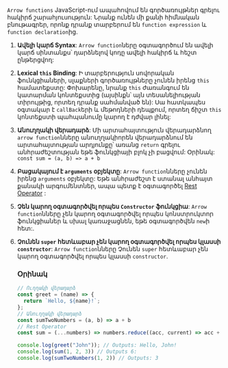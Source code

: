 `Arrow functions` JavaScript-ում ապահովում են գործառույթներ գրելու հակիրճ շարահյուսություն: Նրանք ունեն մի քանի հիմնական բնութագրեր, որոնք դրանք տարբերում են `function expression` և `function declaration`ից.

1. **Ավելի կարճ Syntax**: `Arrow function`ները օգտագործում են ավելի կարճ սինտանքս՝ դարձնելով կոդը ավելի հակիրճ և հեշտ ընթերցվող:

2. **Lexical `this` Binding**: Ի տարբերություն  սովորական ֆունկցիաների, սլաքների գործառույթները չունեն իրենց `this` համատեքստը: Փոխարենը, նրանք `this` ժառանգում են կատարման կոնտեքստից (այսինքն՝ այն տեսանելիության տիրույթից, որտեղ դրանք սահմանված են): Սա հատկապես օգտակար է `callBack`երի և մեթոդների դեպքում, որտեղ ճիշտ `this` կոնտեքստի պահպանումը կարող է դժվար լինել:

3. **Անուղղակի վերադարձ**: Մի արտահայտություն վերադարձնող `arrow function`նները անուղղակիորեն վերադարձնում են արտահայտության արդյունքը՝ առանց `return` գրելու անհրաժեշտության եթե ֆունկցիայի բլոկ չի բացվում:
   Օրինակ: `const sum = (a, b) => a + b`
   

4. **Բացակայում է `arguments` օբյեկտը**: `Arrow function`նները չունեն իրենց `arguments` օբյեկտը: Եթե ​​անհրաժեշտ է ստանալ անհայտ քանակի արգումենտներ, ապա պետք է օգտագործել [Rest Operator](https://learn.javascript.ru/rest-parameters-spread-operator#ostatochnye-parametry) :

5. **Չեն կարող օգտագործվել որպես `Constructor` ֆունկցիա**: `Arrow function`նները չեն կարող օգտագործվել որպես կոնստրուկտոր ֆունկցիաներ և սխալ կառաջացնեն, եթե օգտագործվեն `new`ի հետ:.

6. **Չունեն `super` հետևաբար չեն կարող օգտագործվել որպես կլասսի `constructor`**: `Arrow function`նները Չունեն `super` հետևաբար չեն կարող օգտագործվել որպես կլասսի `constructor`.
   
   ### Օրինակ
   
   ```javascript
   // Ուղղակի վերադարձ
   const greet = (name) => {
     return `Hello, ${name}!`;
   };
   // Անուղղակի վերադարձ
   const sumTwoNumbers = (a, b) => a + b
   // Rest Operator
   const sum = (...numbers) => numbers.reduce((acc, current) => acc + current, 0
   
   console.log(greet("John")); // Outputs: Hello, John!
   console.log(sum(1, 2, 3)) // Outputs 6:
   console.log(sumTwoNumbers(1, 2)) // Outputs: 3
   ```

